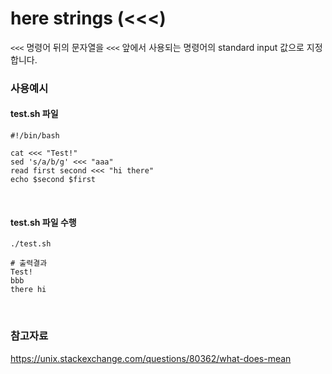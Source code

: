 # here strings (<<<)

`<<<` 명령어 뒤의 문자열을 `<<<` 앞에서 사용되는 명령어의 standard input 값으로 지정합니다.

### 사용예시

#### test.sh 파일

```shell
#!/bin/bash

cat <<< "Test!"
sed 's/a/b/g' <<< "aaa"
read first second <<< "hi there"
echo $second $first
```

<br>

#### test.sh 파일 수행

```shell
./test.sh

# 출력결과
Test!
bbb
there hi
```

<br>

### 참고자료

https://unix.stackexchange.com/questions/80362/what-does-mean

